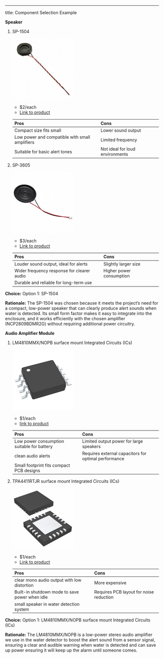 ---
title: Component Selection Example

**Speaker**

1.  SP-1504
   
    ![](S1.png)

    * $2/each
    * [Link to product](https://www.digikey.com/short/f19wq4nn)

    | Pros                                                              | Cons                |
    | ----------------------------------------------------------------- | ------------------- |
    |    Compact size fits small                            |  Lower sound output              |
    |    Low power and compatible with small amplifiers     |  Limited frequency               |
    |    Suitable for basic alert tones                     |  Not ideal for loud environments |

2.  SP-3605
   
    ![](S2.png)

    * $3/each
    * [Link to product](https://www.digikey.com/short/3mwtr4zn)

    | Pros                                                              | Cons                |
    | ----------------------------------------------------------------- | ------------------- |
    |     Louder sound output, ideal for alerts                |     Slightly larger size       |
    |     Wider frequency response for clearer audio           |     Higher power consumption   |
    |     Durable and reliable for long-term use               | 

**Choice:** Option 1: SP-1504 

**Rationale:** The SP-1504 was chosen because it meets the project’s need for a compact, low-power speaker that can clearly produce alert sounds when water is detected. Its small form factor makes it easy to integrate into the enclosure, and it works efficiently with the chosen amplifier (NCP2809BDMR2G) without requiring additional power circuitry.

**Audio Amplifier Module**

1. LM4810MMX/NOPB surface mount Integrated Circuits (ICs)

    ![](P4.png)

    * $1/each
    * [link to product](https://www.digikey.com/short/07j43d31)

    | Pros                                      | Cons                                                             |
    | ----------------------------------------- | ---------------------------------------------------------------- |
    | Low power consumption suitable for battery| Limited output power for large speakers                          |
    | clean audio alerts                        | Requires external capacitors for optimal performance             |
    | Small footprint fits compact PCB designs  | 

2. TPA4411RTJR surface mount Integrated Circuits (ICs)
   
    ![](P2.png)

    * $1/each
    * [Link to product](https://www.digikey.com/short/p25b5w03)

    | Pros                                                              | Cons                |
    | ----------------------------------------------------------------- | ------------------- |
    | clear mono audio output with low distortion                       | More expensive      |
    | Built-in shutdown mode to save power when idle                    | Requires PCB layout for noise reduction|
    | small speaker in water detection system                           | 

**Choice:** Option 1: LM4810MMX/NOPB surface mount Integrated Circuits (ICs)

**Rationale:** The LM4810MMX/NOPB is a low-power stereo audio amplifier we use in the water detector to boost the alert sound from a sensor signal, ensuring a clear and audible warning when water is detected and can save up power ensuring it will keep up the alarm until someone comes.
